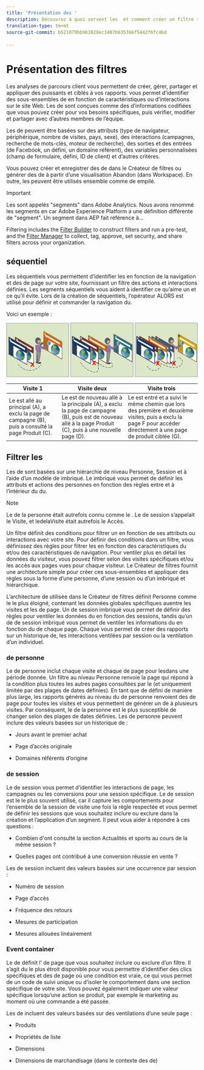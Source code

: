 ```yaml
---
title: 'Présentation des '
description: Découvrez à quoi servent les  et comment créer un filtre simple.
translation-type: tm+mt
source-git-commit: b521079bb9b3828ec3487b635366f5442f6fc4bd

---
```



# Présentation des filtres

Les analyses de parcours client vous permettent de créer, gérer, partager et appliquer des  puissants et ciblés  à vos rapports.  vous permet d’identifier des sous-ensembles de en fonction de caractéristiques ou d’interactions sur le site Web. Les  de sont conçues comme des  d’informations codifiées que vous pouvez créer pour vos besoins spécifiques, puis vérifier, modifier et partager avec d’autres membres de l’équipe.

Les  de peuvent être basées sur des attributs (type de navigateur, périphérique, nombre de visites, pays, sexe), des interactions (campagnes, recherche de mots-clés, moteur de recherche), des sorties et des entrées (de Facebook, un  défini, un domaine référent), des variables personnalisées (champ de formulaire,  défini, ID de client) et d’autres critères.

Vous pouvez créer et enregistrer des  de dans le Créateur de filtres ou générer des  de à partir d’une visualisation Abandon (dans Workspace). En outre, les  peuvent être utilisés ensemble comme  de empilé.

>[!IMPORTANT]
Les  sont appelés &quot;segments&quot; dans Adobe Analytics. Nous avons renommé les segments en  car Adobe Experience Platform a une définition différente de &quot;segment&quot;. Un segment dans AEP fait référence à...

Filtering includes the [Filter Builder](/help/components/filters/create-filters.md) to construct filters and run a pre-test, and the [Filter Manager](/help/components/filters/manage-filters.md) to collect, tag, approve, set security, and share filters across your organization.

##  séquentiel

Les  séquentiels vous permettent d’identifier les en fonction de la navigation et des  de page sur votre site, fournissant un filtre des actions et interactions définies. Les segments séquentiels vous aident à identifier ce qu’aime un et ce qu’il évite. Lors de la création de  séquentiels, l’opérateur ALORS est utilisé pour définir et commander la navigation du.

Voici un exemple :

![](assets/sequential_fil.png)

| Visite 1 | Visite deux | Visite trois |
|---|---|---|
| Le est allé au principal (A), a exclu la page de campagne (B), puis a consulté la page Produit (C). | Le est de nouveau allé à la  principale (A), a exclu la page de campagne (B), puis est de nouveau allé à la page Produit (C), puis à une nouvelle page (D). | Le est entré et a suivi le même chemin que lors des première et deuxième visites, puis a exclu la page F pour accéder directement à une page de produit ciblée (G). |

## Filtrer les 

Les  de sont basées sur une hiérarchie de niveau Personne, Session et à l’aide d’un modèle de imbriqué. Le  imbriqué vous permet de définir les attributs et actions des personnes en fonction des règles entre et à l’intérieur du  du.

>[!NOTE]
>Le  de la personne était autrefois connu comme le . Le de session s’appelait le  Visite, et ledelaVisite était autrefois le Accès.

Un filtre définit des conditions pour filtrer un en fonction de ses attributs ou interactions avec votre site. Pour définir des conditions dans un filtre, vous définissez des règles pour filtrer les en fonction des caractéristiques du et/ou des caractéristiques de navigation. Pour ventiler plus en détail les données du visiteur, vous pouvez filtrer selon des visites spécifiques et/ou les accès aux pages vues pour chaque visiteur. Le Créateur de filtres fournit une architecture simple pour créer ces sous-ensembles et appliquer des règles sous la forme d’une personne, d’une session ou d’un  imbriqué et hiérarchique.

L’architecture de  utilisée dans le Créateur de filtres définit Personne comme le  le plus éloigné, contenant les données globales spécifiques auentre les visites et les  de page. Un de session imbriqué vous permet de définir des règles pour ventiler les données  du en fonction des sessions, tandis qu’un de  de session imbriqué vous permet de ventiler les informations du en fonction du de chaque page. Chaque  vous permet de créer des rapports sur un  historique de, les interactions ventilées par session ou la ventilation d’un  individuel.

###  de personne

Le de personne inclut chaque visite et chaque de page pour lesdans une période donnée. Un filtre au niveau Personne renvoie la page qui répond à la condition plus toutes les autres pages consultées par le (et uniquement limitée par des plages de dates définies). En tant que  de défini de manière plus large, les rapports générés au niveau du de personne renvoient des  de page pour toutes les visites et vous permettent de générer un de à plusieurs visites. Par conséquent, le  de la personne est le plus susceptible de changer selon des plages de dates définies.
Les  de personne peuvent inclure des valeurs basées sur un historique  de :

* Jours avant le premier achat

* Page d’accès originale

* Domaines référents d’origine

###  de session

Le de session vous permet d’identifier les interactions de page, les campagnes ou les conversions pour une session spécifique. Le de session est le le plus souvent utilisé, car il capture les comportements pour l’ensemble de la session de visite une fois la règle respectée et vous permet de définir les sessions que vous souhaitez inclure ou exclure dans la création et l’application d’un segment. Il peut vous aider à répondre à ces questions :

* Combien d&#39;ont consulté la section Actualités et sports au cours de la même session ?

* Quelles pages ont contribué à une conversion réussie en vente ?

Les  de session incluent des valeurs basées sur une occurrence par session :

* Numéro de session

* Page d’accès

* Fréquence des retours

* Mesures de participation

* Mesures allouées linéairement

### Event container

Le de  définit l’ de page que vous souhaitez inclure ou exclure d’un filtre. Il s’agit du  le plus étroit disponible pour vous permettre d’identifier des clics spécifiques et des de page  où une condition est vraie, ce qui vous permet de un code de suivi unique ou d’isoler le comportement dans une section spécifique de votre site. Vous pouvez également indiquer une valeur spécifique lorsqu’une action se produit, par exemple le marketing au moment où une commande a été passée.

Les  de  incluent des valeurs basées sur des ventilations d’une seule page :

* Produits

* Propriétés de liste

* Dimensions 

* Dimensions de marchandisage (dans le contexte des  de)